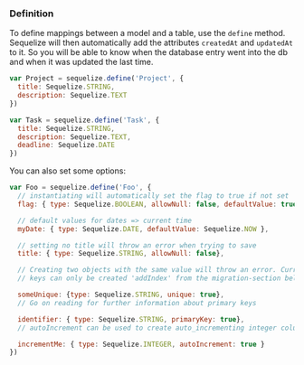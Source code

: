 ### Definition

To define mappings between a model and a table, use the `define` method. Sequelize will then automatically add the attributes `createdAt` and `updatedAt` to it. So you will be able to know when the database entry went into the db and when it was updated the last time.

```js
var Project = sequelize.define('Project', {
  title: Sequelize.STRING,
  description: Sequelize.TEXT
})

var Task = sequelize.define('Task', {
  title: Sequelize.STRING,
  description: Sequelize.TEXT,
  deadline: Sequelize.DATE
})
```

You can also set some options:

```js
var Foo = sequelize.define('Foo', {
  // instantiating will automatically set the flag to true if not set
  flag: { type: Sequelize.BOOLEAN, allowNull: false, defaultValue: true},

  // default values for dates => current time
  myDate: { type: Sequelize.DATE, defaultValue: Sequelize.NOW },

  // setting no title will throw an error when trying to save
  title: { type: Sequelize.STRING, allowNull: false},

  // Creating two objects with the same value will throw an error. Currently composite unique
  // keys can only be created 'addIndex' from the migration-section below

  someUnique: {type: Sequelize.STRING, unique: true},
  // Go on reading for further information about primary keys

  identifier: { type: Sequelize.STRING, primaryKey: true},
  // autoIncrement can be used to create auto_incrementing integer columns

  incrementMe: { type: Sequelize.INTEGER, autoIncrement: true }
})
```

